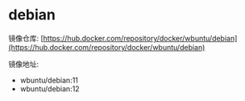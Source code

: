 # debian

镜像仓库: [https://hub.docker.com/repository/docker/wbuntu/debian](https://hub.docker.com/repository/docker/wbuntu/debian)

镜像地址: 

- wbuntu/debian:11
- wbuntu/debian:12